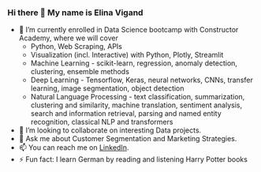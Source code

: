 ### Hi there 👋 My name is Elina Vigand

- 🌱 I’m currently enrolled in Data Science bootcamp with Constructor Academy, where we will cover
  * Python, Web Scraping, APIs
  * Visualization (incl. Interactive) with Python, Plotly, Streamlit
  * Machine Learning - scikit-learn, regression, anomaly detection, clustering, ensemble methods
  * Deep Learning - Tensorflow, Keras, neural networks, CNNs, transfer learning, image segmentation, object detection
  * Natural Language Processing - text classification, summarization, clustering and similarity, machine translation, sentiment analysis, search and information retrieval, parsing and named entity recognition, classical NLP and transformers
- 👯 I’m looking to collaborate on interesting Data projects.
- 💬 Ask me about Customer Segmentation and Marketing Strategies.
- 📫 You can reach me on [LinkedIn](https://www.linkedin.com/in/elinavigand/).
- ⚡ Fun fact: I learn German by reading and listening Harry Potter books
